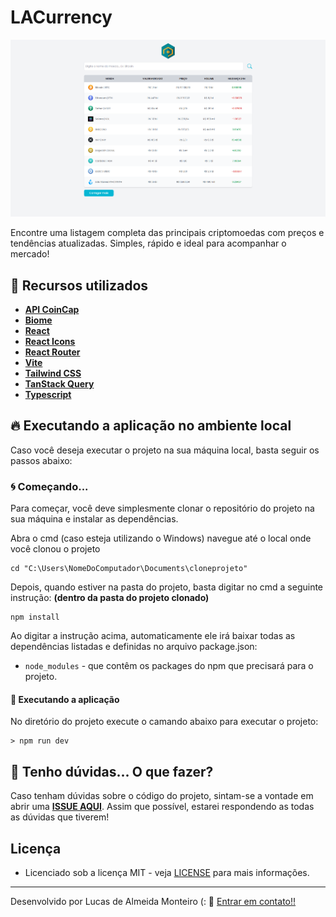 # LACurrency

![Preview](https://github.com/lucasdealmeidadev/dev-currency/blob/main/lacurrency.png?raw=true)

Encontre uma listagem completa das principais criptomoedas com preços e tendências atualizadas. Simples, rápido e ideal para acompanhar o mercado!

## 🚀 Recursos utilizados

* **[API CoinCap](https://docs.coincap.io/)**
* **[Biome](https://biomejs.dev/pt-br/)**
* **[React](https://pt-br.reactjs.org/)**
* **[React Icons](https://react-icons.github.io/react-icons/)**
* **[React Router](https://reactrouter.com/)**
* **[Vite](https://vite.dev/)**
* **[Tailwind CSS](https://tailwindcss.com/)**
* **[TanStack Query](https://tanstack.com/query/v5/docs/framework/react/overview)**
* **[Typescript](https://www.typescriptlang.org/)**

## 🔥 Executando a aplicação no ambiente local

Caso você deseja executar o projeto na sua máquina local, basta seguir os passos abaixo:

### 🌀 Começando... 

Para começar, você deve simplesmente clonar o repositório do projeto na sua máquina e instalar as dependências.

Abra o cmd (caso esteja utilizando o Windows) navegue até o local onde você clonou o projeto

```
cd "C:\Users\NomeDoComputador\Documents\cloneprojeto"
```

Depois, quando estiver na pasta do projeto, basta digitar no cmd a seguinte instrução: **(dentro da pasta do projeto clonado)**

```
npm install
```

Ao digitar a instrução acima, automaticamente ele irá baixar todas as dependências listadas e definidas no arquivo package.json:

* `node_modules` - que contêm os packages do npm que precisará para o projeto.

#### 💨 Executando a aplicação 

No diretório do projeto execute o camando abaixo para executar o projeto:

```
> npm run dev
```

## 🚩 Tenho dúvidas... O que fazer? 

Caso tenham dúvidas sobre o código do projeto, sintam-se a vontade em abrir uma **[ISSUE AQUI](https://github.com/lucasdealmeidadev/dev-currency/issues)**. Assim que possível, estarei respondendo as todas as dúvidas que tiverem!

## Licença

* Licenciado sob a licença MIT - veja [LICENSE](https://github.com/lucasdealmeidadev/dev-currency/blob/main/LICENSE) para mais informações.

----------

Desenvolvido por Lucas de Almeida Monteiro (:  👋  [ Entrar em contato!!](https://www.linkedin.com/in/lucas-de-almeida-monteiro)